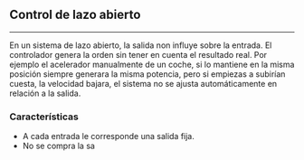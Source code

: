 ## Control de lazo abierto
---
En un sistema de lazo abierto, la salida non influye sobre la entrada. El controlador genera la orden sin tener en cuenta el resultado real. Por ejemplo el acelerador manualmente de un coche, si lo mantiene en la misma posición siempre generara la misma potencia, pero si empiezas a subirían cuesta, la velocidad bajara, el sistema no se ajusta automáticamente en relación a la salida. 
### Características
- A cada entrada le corresponde una salida fija.
- No se compra la sa